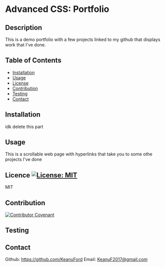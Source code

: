
# Advanced CSS: Portfolio 

## Description
This is a demo portfolio with a few projects linked to my github that displays work that I've done.

## Table of Contents
- [Installation](#installation)
- [Usage](#usage)
- [License](#license)
- [Contribution](#contribution)
- [Testing](#testing)
- [Contact](#contact)

## Installation
idk delete this part

## Usage
This is a scrollable web page with hyperlinks that take you to some othe projects I've done

## Licence [![License: MIT](https://img.shields.io/badge/License-MIT-yellow.svg)](https://opensource.org/licenses/MIT)
MIT

## Contribution
[![Contributor Covenant](https://img.shields.io/badge/Contributor%20Covenant-2.1-4baaaa.svg)](https://www.contributor-covenant.org/)


## Testing


## Contact
Github: https://github.com/KeanuFord Email: KeanuF2017@gmail.com
